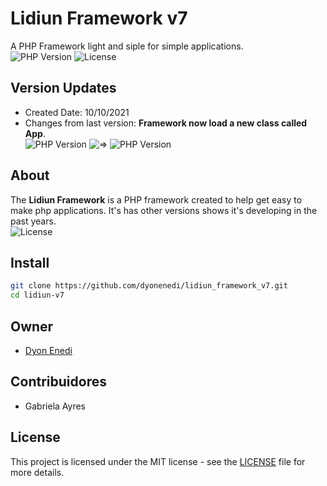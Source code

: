 # Lidiun Framework v7
A PHP Framework light and siple for simple applications.  
![PHP Version](https://img.shields.io/badge/PHP-8.2-blue)
![License](https://img.shields.io/badge/license-MIT-green)

## Version Updates 
- Created Date: 10/10/2021  
- Changes from last version: 
**Framework now load a new class called App**.  
![PHP Version](https://img.shields.io/badge/Lidiun--V6-red) ![=>](https://img.shields.io/badge/%3D%3E-gray) ![PHP Version](https://img.shields.io/badge/Lidiun--V7-green)

## About
The **Lidiun Framework** is a PHP framework created to 
help get easy to make php applications. It's has other versions shows it's developing in the past years.  
![License](https://img.shields.io/badge/Origin-Brazil-green)

## Install
```bash
git clone https://github.com/dyonenedi/lidiun_framework_v7.git
cd lidiun-v7
```

## Owner
- [Dyon Enedi](https://github.com/dyonenedi)

## Contribuidores
- Gabriela Ayres

## License
This project is licensed under the MIT license - see the [LICENSE](LICENSE) file for more details.
